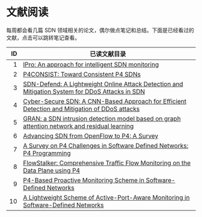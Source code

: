 # 文献阅读

每周都会看几篇 SDN 领域相关的论文，偶尔做点笔记和总结。下面是已经看过的文献，点击可以跳转笔记查看。

|  ID | 已读文献目录                                                                                                                                                                                                         |
| --: | -------------------------------------------------------------------------------------------------------------------------------------------------------------------------------------------------------------------- |
|   1 | [IPro: An approach for intelligent SDN monitoring](/sdn/reading/paper#ipro-an-approach-for-intelligent-sdn-monitoring)                                                                                               |
|   2 | [P4CONSIST: Toward Consistent P4 SDNs](/sdn/reading/paper#p4consist-toward-consistent-p4-sdns)                                                                                                                       |
|   3 | [SDN-Defend: A Lightweight Online Attack Detection and Mitigation System for DDoS Attacks in SDN](/sdn/reading/paper#sdn-defend-a-lightweight-online-attack-detection-and-mitigation-system-for-ddos-attacks-in-sdn) |
|   4 | [Cyber-Secure SDN: A CNN-Based Approach for Efficient Detection and Mitigation of DDoS attacks](/sdn/reading/paper#cyber-secure-sdn-a-cnn-based-approach-for-efficient-detection-and-mitigation-of-ddos-attacks)     |
|   5 | [GRAN: a SDN intrusion detection model based on graph attention network and residual learning](/sdn/reading/paper#gran-a-sdn-intrusion-detection-model-based-on-graph-attention-network-and-residual-learning)       |
|   6 | [Advancing SDN from OpenFlow to P4: A Survey](/sdn/reading/paper#advancing-sdn-from-openflow-to-p4-a-survey)                                                                                                         |
|   7 | [A Survey on P4 Challenges in Software Defined Networks: P4 Programming](/sdn/reading/paper#a-survey-on-p4-challenges-in-software-defined-networks-p4-programming)                                                   |
|   8 | [FlowStalker: Comprehensive Traffic Flow Monitoring on the Data Plane using P4](/sdn/reading/monitoring/FlowStalker)                                                                                                 |
|   9 | [P4-Based Proactive Monitoring Scheme in Software-Defined Networks](/sdn/reading/monitoring/ppm)                                                                                                                     |
|  10 | [A Lightweight Scheme of Active-Port-Aware Monitoring in Software-Defined Networks](/sdn/reading/monitoring/apam)                                                                                                     |
